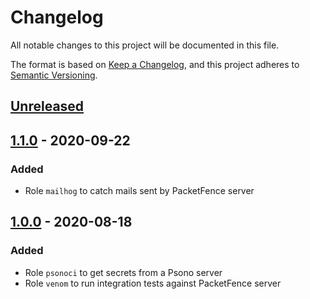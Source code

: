 # Changelog

All notable changes to this project will be documented in this file.

The format is based on [Keep a Changelog](https://keepachangelog.com/en/1.0.0/),
and this project adheres to [Semantic Versioning](https://semver.org/spec/v2.0.0.html).

## [Unreleased]

## [1.1.0] - 2020-09-22

### Added
- Role `mailhog` to catch mails sent by PacketFence server

## [1.0.0] - 2020-08-18

### Added
- Role `psonoci` to get secrets from a Psono server
- Role `venom` to run integration tests against PacketFence server

[Unreleased]: https://github.com/inverse-inc/ansible-utils/compare/v1.1.0...HEAD
[1.1.0]: https://github.com/inverse-inc/ansible-utils/compare/v1.0.0...v1.1.0
[1.0.0]: https://github.com/inverse-inc/ansible-utils/releases/tag/v1.0.0
